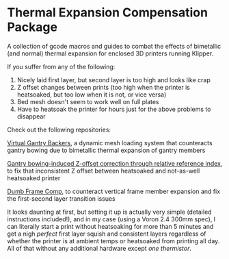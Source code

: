 # Thermal Expansion Compensation Package
A collection of gcode macros and guides to combat the effects of bimetallic (and normal) thermal expansion for enclosed 3D printers running Klipper.

If you suffer from any of the following:
1) Nicely laid first layer, but second layer is too high and looks like crap
2) Z offset changes between prints (too high when the printer is heatsoaked, but too low when it is not, or vice versa)
3) Bed mesh doesn't seem to work well on full plates
4) Have to heatsoak the printer for hours just for the above problems to disappear

Check out the following repositories:

[Virtual Gantry Backers](https://github.com/Deutherius/VGB), a dynamic mesh loading system that counteracts gantry bowing due to bimetallic thermal expansion of gantry members

[Gantry bowing-induced Z-offset correction through relative reference index](https://github.com/Deutherius/Gantry-bowing-induced-Z-offset-correction-through-relative-reference-index), to fix that inconsistent Z offset between heatsoaked and not-as-well heatsoaked printer

[Dumb Frame Comp](https://github.com/Deutherius/DFC), to counteract vertical frame member expansion and fix the first-second layer transition issues

It looks daunting at first, but setting it up is actually very simple (detailed instructions included!), and in my case (using a Voron 2.4 300mm spec), I can literally start a print without heatsoaking for more than 5 minutes and get a nigh *perfect* first layer squish and consistent layers regardless of whether the printer is at ambient temps or heatsoaked from printing all day. All of that without any additional hardware except *one thermistor*.
